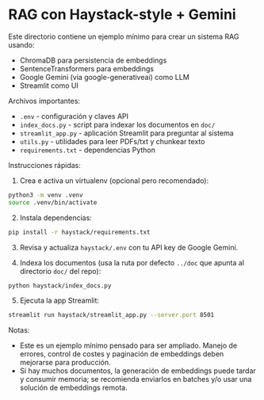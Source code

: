 # RAG con Haystack-style + Gemini

Este directorio contiene un ejemplo mínimo para crear un sistema RAG usando:
- ChromaDB para persistencia de embeddings
- SentenceTransformers para embeddings
- Google Gemini (via google-generativeai) como LLM
- Streamlit como UI

Archivos importantes:
- `.env` - configuración y claves API
- `index_docs.py` - script para indexar los documentos en `doc/`
- `streamlit_app.py` - aplicación Streamlit para preguntar al sistema
- `utils.py` - utilidades para leer PDFs/txt y chunkear texto
- `requirements.txt` - dependencias Python

Instrucciones rápidas:

1) Crea e activa un virtualenv (opcional pero recomendado):

```bash
python3 -m venv .venv
source .venv/bin/activate
```

2) Instala dependencias:

```bash
pip install -r haystack/requirements.txt
```

3) Revisa y actualiza `haystack/.env` con tu API key de Google Gemini.

4) Indexa los documentos (usa la ruta por defecto `../doc` que apunta al directorio `doc/` del repo):

```bash
python haystack/index_docs.py
```

5) Ejecuta la app Streamlit:

```bash
streamlit run haystack/streamlit_app.py --server.port 8501
```

Notas:
- Este es un ejemplo mínimo pensado para ser ampliado. Manejo de errores, control de costes y paginación de embeddings deben mejorarse para producción.
- Si hay muchos documentos, la generación de embeddings puede tardar y consumir memoria; se recomienda enviarlos en batches y/o usar una solución de embeddings remota.
